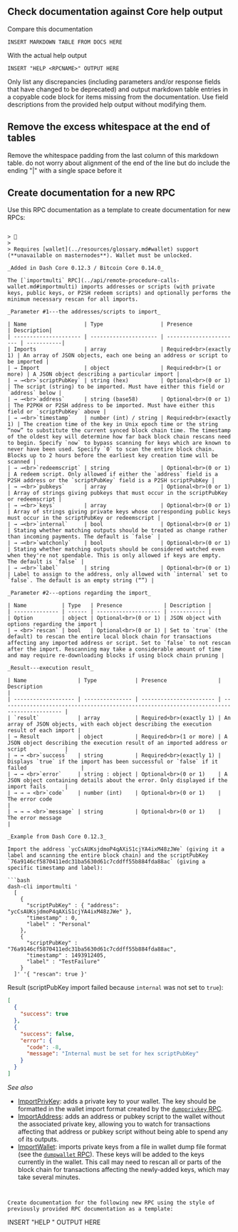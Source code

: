 ## Check documentation against Core help output

Compare this documentation
```
INSERT MARKDOWN TABLE FROM DOCS HERE
```

With the actual help output
```
INSERT "HELP <RPCNAME>" OUTPUT HERE
```

Only list any discrepancies (including parameters and/or response fields that have changed to be deprecated) and output markdown table entries in a copyable code block for items missing from the documentation. Use field descriptions from the provided help output without modifying them.

## Remove the excess whitespace at the end of tables

Remove the whitespace padding from the last column of this markdown table. do not worry about alignment of the end of the line but do include the ending "|" with a single space before it

## Create documentation for a new RPC

Use this RPC documentation as a template to create documentation for new RPCs:

```## ImportMulti

> 📘
>
> Requires [wallet](../resources/glossary.md#wallet) support (**unavailable on masternodes**). Wallet must be unlocked.

_Added in Dash Core 0.12.3 / Bitcoin Core 0.14.0_

The [`importmulti` RPC](../api/remote-procedure-calls-wallet.md#importmulti) imports addresses or scripts (with private keys, public keys, or P2SH redeem scripts) and optionally performs the minimum necessary rescan for all imports.

_Parameter #1---the addresses/scripts to import_

| Name                  | Type                  | Presence                | Description|
| --------------------- | --------------------- | ----------------------- | -----------|
| Imports               | array                 | Required<br>(exactly 1) | An array of JSON objects, each one being an address or script to be imported |
| → Import              | object                | Required<br>(1 or more) | A JSON object describing a particular import |
| → →<br>`scriptPubKey` | string (hex)          | Optional<br>(0 or 1)    | The script (string) to be imported. Must have either this field or `address` below |
| → →<br>`address`      | string (base58)       | Optional<br>(0 or 1)    | The P2PKH or P2SH address to be imported. Must have either this field or `scriptPubKey` above |
| → →<br>`timestamp`    | number (int) / string | Required<br>(exactly 1) | The creation time of the key in Unix epoch time or the string “now” to substitute the current synced block chain time. The timestamp of the oldest key will determine how far back block chain rescans need to begin. Specify `now` to bypass scanning for keys which are known to never have been used. Specify `0` to scan the entire block chain. Blocks up to 2 hours before the earliest key creation time will be scanned |
| → →<br>`redeemscript` | string                | Optional<br>(0 or 1)    | A redeem script. Only allowed if either the `address` field is a P2SH address or the `scriptPubKey` field is a P2SH scriptPubKey |
| → →<br>`pubkeys`      | array                 | Optional<br>(0 or 1)    | Array of strings giving pubkeys that must occur in the scriptPubKey or redeemscript |
| → →<br>`keys`         | array                 | Optional<br>(0 or 1)    | Array of strings giving private keys whose corresponding public keys must occur in the scriptPubKey or redeemscript |
| → →<br>`internal`     | bool                  | Optional<br>(0 or 1)    | Stating whether matching outputs should be treated as change rather than incoming payments. The default is `false` |
| → →<br>`watchonly`    | bool                  | Optional<br>(0 or 1)    | Stating whether matching outputs should be considered watched even when they're not spendable. This is only allowed if keys are empty. The default is `false` |
| → →<br>`label`        | string                | Optional<br>(0 or 1)    | Label to assign to the address, only allowed with `internal` set to `false`. The default is an empty string (“”) |

_Parameter #2---options regarding the import_

| Name           | Type   | Presence             | Description |
| -------------- | ------ | -------------------- | ----------- |
| Option         | object | Optional<br>(0 or 1) | JSON object with options regarding the import |
| → <br>`rescan` | bool   | Optional<br>(0 or 1) | Set to `true` (the default) to rescan the entire local block chain for transactions affecting any imported address or script. Set to `false` to not rescan after the import. Rescanning may take a considerable amount of time and may require re-downloading blocks if using block chain pruning |

_Result---execution result_

| Name                | Type            | Presence                | Description                                                                               |
| ------------------- | --------------- | ----------------------- | ----------------------------------------------------------------------------------------- |
| `result`            | array           | Required<br>(exactly 1) | An array of JSON objects, with each object describing the execution result of each import |
| → Result            | object          | Required<br>(1 or more) | A JSON object describing the execution result of an imported address or script            |
| → → <br>`success`   | string          | Required<br>(exactly 1) | Displays `true` if the import has been successful or `false` if it failed                 |
| → → <br>`error`     | string : object | Optional<br>(0 or 1)    | A JSON object containing details about the error. Only displayed if the import fails      |
| → → → <br>`code`    | number (int)    | Optional<br>(0 or 1)    | The error code                                                                            |
| → → → <br>`message` | string          | Optional<br>(0 or 1)    | The error message                                                                         |

_Example from Dash Core 0.12.3_

Import the address `ycCsAUKsjdmoP4qAXiS1cjYA4ixM48zJWe` (giving it a label and scanning the entire block chain) and the scriptPubKey `76a9146cf5870411edc31ba5630d61c7cddff55b884fda88ac` (giving a specific timestamp and label):

```bash
dash-cli importmulti '
  [
    {
      "scriptPubKey" : { "address": "ycCsAUKsjdmoP4qAXiS1cjYA4ixM48zJWe" },
      "timestamp" : 0,
      "label" : "Personal"
    },
    {
      "scriptPubKey" : "76a9146cf5870411edc31ba5630d61c7cddff55b884fda88ac",
      "timestamp" : 1493912405,
      "label" : "TestFailure"
    }
  ]' '{ "rescan": true }'
```

Result (scriptPubKey import failed because `internal` was not set to `true`):

```json
[
  {
    "success": true
  },
  {
    "success": false,
    "error": {
      "code": -8,
      "message": "Internal must be set for hex scriptPubKey"
    }
  }
]
```

_See also_

* [ImportPrivKey](../api/remote-procedure-calls-wallet.md#importprivkey): adds a private key to your wallet. The key should be formatted in the wallet import format created by the [`dumpprivkey` RPC](../api/remote-procedure-calls-wallet.md#dumpprivkey).
* [ImportAddress](../api/remote-procedure-calls-wallet.md#importaddress): adds an address or pubkey script to the wallet without the associated private key, allowing you to watch for transactions affecting that address or pubkey script without being able to spend any of its outputs.
* [ImportWallet](../api/remote-procedure-calls-wallet.md#importwallet): imports private keys from a file in wallet dump file format (see the [`dumpwallet` RPC](../api/remote-procedure-calls-wallet.md#dumpwallet)). These keys will be added to the keys currently in the wallet.  This call may need to rescan all or parts of the block chain for transactions affecting the newly-added keys, which may take several minutes.
```


Create documentation for the following new RPC using the style of previously provided RPC documentation as a template:

```
INSERT "HELP <RPCNAME>" OUTPUT HERE
```
